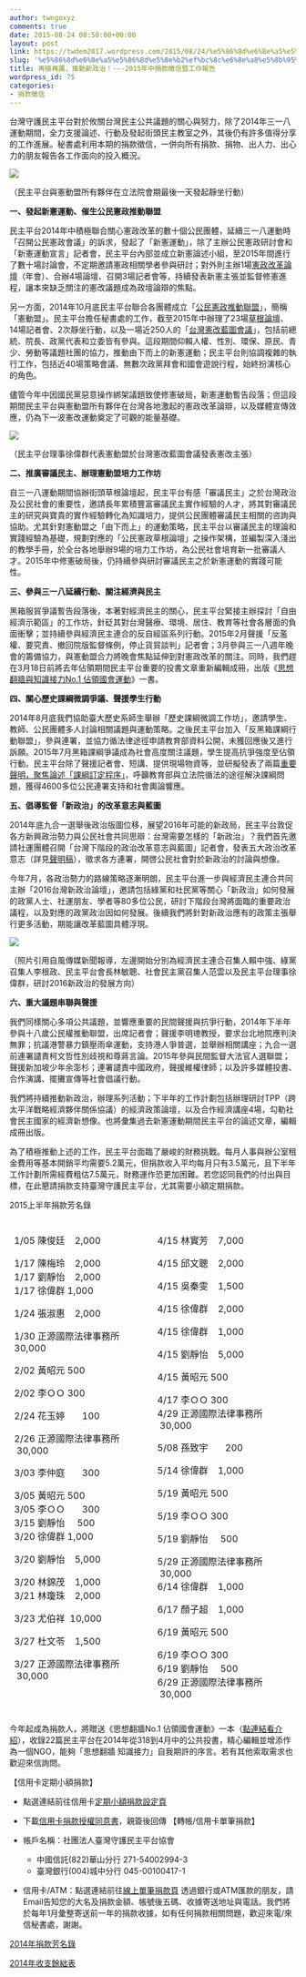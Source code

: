 ```yaml
---
author: twngoxyz
comments: true
date: 2015-08-24 08:50:00+00:00
layout: post
link: https://twdem2017.wordpress.com/2015/08/24/%e5%86%8d%e6%8e%a5%e5%86%8d%e5%8e%b2%ef%bc%8c%e6%8e%a8%e5%8b%95%e6%96%b0%e6%94%bf%e6%b2%bb%ef%bc%81-2015%e5%b9%b4%e4%b8%ad%e6%8d%90%e6%ac%be%e5%be%b5%e4%bf%a1%e6%9a%a8%e5%b7%a5%e4%bd%9c%e5%a0%b1/
slug: '%e5%86%8d%e6%8e%a5%e5%86%8d%e5%8e%b2%ef%bc%8c%e6%8e%a8%e5%8b%95%e6%96%b0%e6%94%bf%e6%b2%bb%ef%bc%81-2015%e5%b9%b4%e4%b8%ad%e6%8d%90%e6%ac%be%e5%be%b5%e4%bf%a1%e6%9a%a8%e5%b7%a5%e4%bd%9c%e5%a0%b1'
title: 再接再厲，推動新政治！---2015年中捐款徵信暨工作報告
wordpress_id: 75
categories:
- 捐款徵信
---
```


台灣守護民主平台對於攸關台灣民主公共議題的關心與努力，除了2014年三一八運動期間，全力支援論述、行動及發起街頭民主教室之外，其後仍有許多值得分享的工作進展。秘書處利用本期的捐款徵信，一併向所有捐款、捐物、出人力、出心力的朋友報告各工作面向的投入概況。   
  


[![](https://twdem2017.files.wordpress.com/2015/08/efa25-1506162b25e9259d259c25e925bb259825e5258a259b25e92587258f25e525ae258825e825ad25b725e6258625b225e6259425b925e9259d259c25e5259d2590.jpg?w=300)](https://twdem2017.files.wordpress.com/2015/08/efa25-1506162b25e9259d259c25e925bb259825e5258a259b25e92587258f25e525ae258825e825ad25b725e6258625b225e6259425b925e9259d259c25e5259d2590.jpg)

（民主平台與憲動盟所有夥伴在立法院會期最後一天發起靜坐行動）

  
**一、發起新憲運動、催生公民憲政推動聯盟**  
  
民主平台2014年中積極聯合關心憲政改革的數十個公民團體，延續三一八運動時「召開公民憲政會議」的訴求，發起了「新憲運動」，除了主辦公民憲政研討會和「新憲運動宣言」記者會，民主平台內部並成立新憲論述小組，至2015年間進行了數十場討論會，不定期邀請憲政相關學者參與研討；對外則主辦1場[憲政改革論壇](http://www.twdem.org/2015/01/blog-post_22.html)（年會）、合辦4場論壇、召開3場記者會等，持續發表新憲主張並監督修憲進程，讓本來缺乏關注的憲改議題成為政壇論辯的焦點。  
  
另一方面，2014年10月底民主平台聯合各團體成立「[公民憲政推動聯盟](http://www.new-tw.org/2014/11/about-us.html)」，簡稱「憲動盟」。民主平台擔任秘書處的工作，截至2015年中辦理了23場[草根論壇](http://www.new-tw.org/p/blog-page_20.html)、14場記者會、2次靜坐行動，以及一場近250人的「[台灣憲改藍圖會議](http://www.new-tw.org/search/label/%E6%86%B2%E6%94%B9%E8%97%8D%E5%9C%96%E6%9C%83%E8%AD%B0)」，包括前總統、院長、政黨代表和立委皆有參與。這段期間仰賴人權、性別、環保、原民、青少、勞動等議題社團的協力，推動由下而上的新憲運動；民主平台則協調複雜的執行工作，包括近40場策略會議、無數次政黨拜會和國會遊說行程，始終扮演核心的角色。  
  
儘管今年中因國民黨惡意操作綁架議題致使修憲破局，新憲運動暫告段落；但這段期間民主平台與憲動盟所有夥伴在台灣各地激起的憲政改革論辯，以及媒體宣傳效應，仍為下一波憲改運動奠定了可觀的能量基礎。  
  


[![](https://twdem2017.files.wordpress.com/2015/08/5ec09-25e525be259025e52581258925e725be25a4-25e6258625b225e6259425bf25e82597258d25e5259c259625e6259c258325e825ad25b0.jpg?w=300)](https://twdem2017.files.wordpress.com/2015/08/5ec09-25e525be259025e52581258925e725be25a4-25e6258625b225e6259425bf25e82597258d25e5259c259625e6259c258325e825ad25b0.jpg)

（民主平台理事徐偉群代表憲動盟於台灣憲改藍圖會議發表憲改主張）

  
**二、推廣審議民主、辦理憲動盟培力工作坊**  
  
自三一八運動期間協辦街頭草根論壇起，民主平台有感「審議民主」之於台灣政治及公民社會的重要性，邀請長年累積豐富審議民主實作經驗的人才，將其對審議民主的研究與寶貴的實作經驗轉化為知識培力，提供公民團體審議民主相關的咨詢與協助。尤其針對憲動盟之「由下而上」的運動策略，民主平台以審議民主的理論和實踐經驗為基礎，規劃對應的「公民憲政草根論壇」之操作架構，並編製深入淺出的教學手冊，於全台各地舉辦9場的培力工作坊，為公民社會培育新一批審議人才。2015年中修憲破局後，仍持續參與研討審議民主之於新憲運動的實踐可能性。  
  
**三、參與三一八延續行動、關注經濟與民主**  
  
黑箱服貿爭議暫告段落後，本著對經濟民主的關心，民主平台緊接主辦探討「自由經濟示範區」的工作坊，針砭其對台灣醫療、環境、居住、教育等社會各層面的負面衝擊；並持續參與經濟民主連合的反自經區系列行動。2015年2月聲援「反濫權、要究責、撤回院版監督條例，停止貨貿談判」記者會；3月參與三一八週年晚會的籌備協力，與憲動盟合力將晚會焦點延伸到對憲政改革的關注。同時，我們趕在3月18日前將去年佔領期間民主平台重要的投書文章重新編輯成冊，出版《[思想翻牆與知識接力No.1 佔領國會運動](http://www.twdem.org/2015/03/book.html)》一書。  
  
**四、關心歷史課綱微調爭議、聲援學生行動**  
  
2014年8月底我們協助臺大歷史系師生舉辦「歷史課綱微調工作坊」，邀請學生、教師、公民團體多人討論相關議題與運動策略。之後民主平台加入「反黑箱課綱行動聯盟」，參與連署，並協力循法律途徑申請教育部資料公開，未獲回應後又進行訴願。2015年7月黑箱課綱爭議成為社會高度關注議題，學生提高抗爭強度至佔領行動。民主平台除了聲援記者會、短講、提供現場物資等，並研擬發表了兩篇[重要聲明，聚焦論述「課綱訂定程序」](http://www.twdem.org/2015/08/blog-post.html)，呼籲教育部與立法院循法的途徑解決課綱問題，獲得4600多位公民連署支持和社會輿論響應。  
  
**五、倡導監督「新政治」的改革意志與藍圖**  
  
2014年底九合一選舉後政治版圖位移，展望2016年可能的新政局，民主平台敦促各方新興政治勢力與公民社會共同思辯：台灣需要怎樣的「新政治」？我們首先邀請社運團體召開「台灣下階段的政治改革意志與藍圖」記者會，發表五大政治改革意志（詳見[聲明稿](http://www.twdem.org/2014/12/newpolitics.html)），徵求各方連署，開啓公民社會對於新政治的討論與想像。  
  
今年7月，各政治勢力的路線策略逐漸明朗，民主平台進一步與經濟民主連合共同主辦「2016台灣新政治論壇」，邀請包括綠黨和社民黨等關心「新政治」如何發展的政黨人士、社運朋友、學者等80多位公民，研討下階段台灣將面臨的重要政治議程，以及對應的政黨政治因如何發展。後續我們將針對新政治應有的政策主張舉行更多活動，期能讓改革藍圖具體浮現。  
  


[![](https://twdem2017.files.wordpress.com/2015/08/99e70-1507232b25e5258f25b025e7258125a325e6259625b025e6259425bf25e625b225bb25e825ab259625e525a32587.jpg?w=300)](https://twdem2017.files.wordpress.com/2015/08/99e70-1507232b25e5258f25b025e7258125a325e6259625b025e6259425bf25e625b225bb25e825ab259625e525a32587.jpg)

（照片引用自風傳媒新聞報導，左邊開始分別為經濟民主連合召集人賴中強、綠黨召集人李根政、民主平台會長林敏聰、社會民主黨召集人范雲以及民主平台理事徐偉群，研討2016新政治的發展方向）

  
**六、重大議題串聯與聲援**  
  
我們同樣關心多項公共議題，並響應重要的民間聲援與抗爭行動，2014年下半年參與十八歲公民權推動聯盟，出席記者會；聲援李明璁教授，要求台北地院應判決無罪；抗議港警暴力鎮壓雨傘運動，支持港人爭普選，並舉辦相關講座；九合一選前連署譴責柯文哲性別歧視和尊蔣言論。2015年參與民間監督大法官人選聯盟；聲援新加坡少年余澎杉；連署譴責中國政府，聲援維權律師；以及許多媒體投書、合作演講、擺攤宣傳等社會倡議行動。  
  
我們將持續推動新政治，辦理系列活動；下半年的工作計劃包括辦理研討TPP（跨太平洋戰略經濟夥伴關係協議）的經濟政策論壇，以及合作經濟講座4場，勾勒社會民主國家的經濟新想像。也將彙集過去新憲運動期間民主平台的論述文章，編輯成冊出版。  
  
為了積極推動上述的工作，民主平台面臨了嚴峻的財務挑戰。每月人事與辦公室租金費用等基本開銷平均需要5.2萬元，但捐款收入平均每月只有3.5萬元，且下半年工作計劃所需經費粗估7.5萬元，財務運作恐更加困難。若您認同我們的付出與目標，在此懇請捐款支持臺灣守護民主平台，尤其需要小額定期捐款。  
  
  


2015上半年捐款芳名錄

  


<table style="border-collapse:collapse;border:none;" ><tbody ><tr style="height:147px;" >
<td style="border-bottom:solid #ffffff 1px;border-left:solid #ffffff 1px;border-right:solid #ffffff 1px;border-top:solid #ffffff 1px;padding:7px;vertical-align:top;" >

1/05 陳俊廷    2,000

1/17 陳梅玲    2,000   
1/17 劉靜怡    2,000  
1/17 徐偉群    1,000

1/24 張淑惠    2,000

1/30 正源國際法律事務所  30,000

2/02 黃昭元       500

2/02 李ＯＯ       300

2/24 花玉婷       100

2/26 正源國際法律事務所  30,000

3/03 李仲庭       300

3/05 黃昭元       500  
3/05 李ＯＯ       300  
3/15 劉靜怡       500  
3/20 徐偉群    1,000 

3/20 劉靜怡    5,000

3/20 林錦茂    1,000  
3/21 林瓊珠    2,000

3/23 尤伯祥  10,000

3/27 杜文苓    1,500

3/27 正源國際法律事務所  30,000

</td>
<td style="border-bottom:solid #ffffff 1px;border-left:solid #ffffff 1px;border-right:solid #ffffff 1px;border-top:solid #ffffff 1px;padding:7px;vertical-align:top;" >

4/15 林實芳    7,000

4/15 邱文聰    2,000

4/15 吳秦雯    1,500

4/15 徐偉群    2,000

4/15 徐偉群    1,000

4/15 劉靜怡    5,000

4/15 黃昭元       500

4/17 李ＯＯ       300  
4/29 正源國際法律事務所  30,000

5/08 孫致宇       200

5/14 徐偉群    1,000   


5/19 黃昭元       500

5/19 李ＯＯ       300

5/19 劉靜怡       500

5/29 正源國際法律事務所  30,000  
6/14 徐偉群    1,000 

6/17 顏子超    1,000

6/19 黃昭元       500

6/19 李ＯＯ       300  
6/19 劉靜怡       500  
6/29 正源國際法律事務所  30,000

</td></tr></tbody></table>

  
今年起成為捐款人，將贈送《思想翻牆No.1 佔領國會運動》一本（[點連結看介紹](http://www.twdem.org/2015/03/book.html)），收錄22篇民主平台在2014年從318到4月中的公共投書，精心編輯並增添作為一個NGO，能夠「思想翻牆 知識接力」自我期許的序言。若有其他索取需求也歡迎來信詢問。  
  
【信用卡定期小額捐款】  


  * 點選連結前往信用卡[定期小額捐款設定頁](https://tdw.neticrm.tw/civicrm/contribute/transact?reset=1&id=2)
  * 下載[信用卡捐款授權同意書](https://drive.google.com/file/d/0B6DZkaZUUWphbmJ1MC02X25vSjA/view?usp=sharing)，親簽後回傳
【轉帳/信用卡單筆捐款】  


  * 帳戶名稱：社團法人臺灣守護民主平台協會
    * 中國信託(822)華山分行 271-54002994-3
    * 臺灣銀行(004)城中分行 045-00100417-1
  * 信用卡/ATM：點選連結前往[線上單筆捐款頁](https://tdw.neticrm.tw/civicrm/contribute/transact?reset=1&id=1)
透過銀行或ATM匯款的朋友，請Email告知您的大名及捐款金額、帳號後五碼、收據寄送地址與電話。我們將於每年1月彙整寄送前一年的捐款收據，如有任何捐款相關問題，歡迎來電/來信秘書處，謝謝。  
  
  
[2014年捐款芳名錄](http://www.twdem.org/p/blog-page.html)  
  
[2014年收支餘絀表](https://docs.google.com/spreadsheets/d/1LeFT6zQW0i0617-9Q0ANynwcetMGhIxMH8oiy94xP_Y/pub?output=pdf)   
  
  

